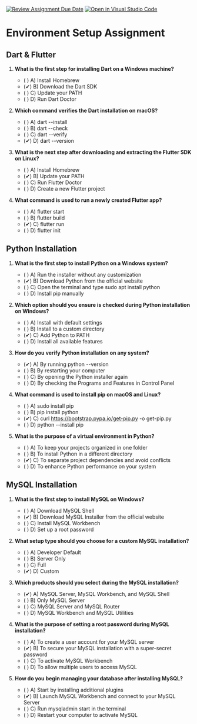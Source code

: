 [![Review Assignment Due Date](https://classroom.github.com/assets/deadline-readme-button-22041afd0340ce965d47ae6ef1cefeee28c7c493a6346c4f15d667ab976d596c.svg)](https://classroom.github.com/a/vnsr1XuU)
[![Open in Visual Studio Code](https://classroom.github.com/assets/open-in-vscode-2e0aaae1b6195c2367325f4f02e2d04e9abb55f0b24a779b69b11b9e10269abc.svg)](https://classroom.github.com/online_ide?assignment_repo_id=15629085&assignment_repo_type=AssignmentRepo)
# Environment Setup Assignment

## Dart & Flutter

1. **What is the first step for installing Dart on a Windows machine?**
   - ( ) A) Install Homebrew
   - (✔) B) Download the Dart SDK
   - ( ) C) Update your PATH
   - ( ) D) Run Dart Doctor

2. **Which command verifies the Dart installation on macOS?**
   - ( ) A) dart --install
   - ( ) B) dart --check
   - ( ) C) dart --verify
   - (✔) D) dart --version

3. **What is the next step after downloading and extracting the Flutter SDK on Linux?**
   - ( ) A) Install Homebrew
   - (✔) B) Update your PATH
   - ( ) C) Run Flutter Doctor
   - ( ) D) Create a new Flutter project

4. **What command is used to run a newly created Flutter app?**
   - ( ) A) flutter start
   - ( ) B) flutter build
   - (✔) C) flutter run
   - ( ) D) flutter init

## Python Installation

1. **What is the first step to install Python on a Windows system?**
   - ( ) A) Run the installer without any customization
   - (✔) B) Download Python from the official website
   - ( ) C) Open the terminal and type sudo apt install python
   - ( ) D) Install pip manually

2. **Which option should you ensure is checked during Python installation on Windows?**
   - ( ) A) Install with default settings
   - ( ) B) Install to a custom directory
   - (✔) C) Add Python to PATH
   - ( ) D) Install all available features

3. **How do you verify Python installation on any system?**
   - (✔) A) By running python --version
   - ( ) B) By restarting your computer
   - ( ) C) By opening the Python installer again
   - ( ) D) By checking the Programs and Features in Control Panel

4. **What command is used to install pip on macOS and Linux?**
   - ( ) A) sudo install pip
   - ( ) B) pip install python
   - (✔) C) curl https://bootstrap.pypa.io/get-pip.py -o get-pip.py
   - ( ) D) python --install pip

5. **What is the purpose of a virtual environment in Python?**
   - ( ) A) To keep your projects organized in one folder
   - ( ) B) To install Python in a different directory
   - (✔) C) To separate project dependencies and avoid conflicts
   - ( ) D) To enhance Python performance on your system

## MySQL Installation

1. **What is the first step to install MySQL on Windows?**
   - ( ) A) Download MySQL Shell
   - (✔) B) Download MySQL Installer from the official website
   - ( ) C) Install MySQL Workbench
   - ( ) D) Set up a root password

2. **What setup type should you choose for a custom MySQL installation?**
   - ( ) A) Developer Default
   - ( ) B) Server Only
   - ( ) C) Full
   - (✔) D) Custom

3. **Which products should you select during the MySQL installation?**
   - (✔) A) MySQL Server, MySQL Workbench, and MySQL Shell
   - ( ) B) Only MySQL Server
   - ( ) C) MySQL Server and MySQL Router
   - ( ) D) MySQL Workbench and MySQL Utilities

4. **What is the purpose of setting a root password during MySQL installation?**
   - ( ) A) To create a user account for your MySQL server
   - (✔) B) To secure your MySQL installation with a super-secret password
   - ( ) C) To activate MySQL Workbench
   - ( ) D) To allow multiple users to access MySQL

5. **How do you begin managing your database after installing MySQL?**
   - ( ) A) Start by installing additional plugins
   - (✔) B) Launch MySQL Workbench and connect to your MySQL Server
   - ( ) C) Run mysqladmin start in the terminal
   - ( ) D) Restart your computer to activate MySQL
